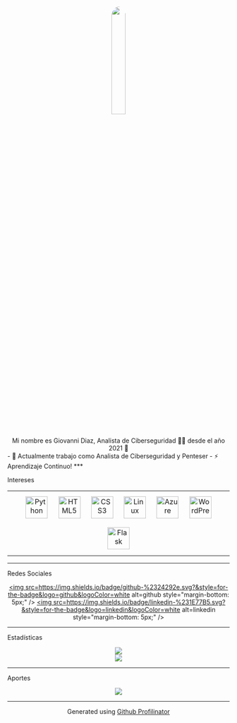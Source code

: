 <div align="center"> <img src="https://avatars.githubusercontent.com/u/92959964" align="center" style="width: 25%; border-radius: 100%" /> </div>  
<div align="center">Mi nombre es Giovanni Diaz, Analista de Ciberseguridad 👨‍💻 desde el año 2021 🚀</div> - 🔭 Actualmente trabajo como Analista de Ciberseguridad y Penteser - ⚡ Aprendizaje Continuo!
***

Intereses <table><tr><td valign="top" width="100%"> <div align="center"> <a href="https://www.python.org/" target="_blank"><img style="margin: 10px" src="https://profilinator.rishav.dev/skills-assets/python-original.svg" alt="Python" height="50" /></a> <a href="https://en.wikipedia.org/wiki/HTML5" target="_blank"><img style="margin: 10px" src="https://profilinator.rishav.dev/skills-assets/html5-original-wordmark.svg" alt="HTML5" height="50" /></a> <a href="https://www.w3schools.com/css/" target="_blank"><img style="margin: 10px" src="https://profilinator.rishav.dev/skills-assets/css3-original-wordmark.svg" alt="CSS3" height="50" /></a> <a href="https://www.linux.org/" target="_blank"><img style="margin: 10px" src="https://profilinator.rishav.dev/skills-assets/linux-original.svg" alt="Linux" height="50" /></a> <a href="https://azure.microsoft.com/en-in/" target="_blank"><img style="margin: 10px" src="https://profilinator.rishav.dev/skills-assets/microsoft_azure-icon.svg" alt="Azure" height="50" /></a> <a href="https://wordpress.com/" target="_blank"><img style="margin: 10px" src="https://profilinator.rishav.dev/skills-assets/wordpress.png" alt="WordPress" height="50" /></a> <a href="https://flask.palletsprojects.com/" target="_blank"><img style="margin: 10px" src="https://profilinator.rishav.dev/skills-assets/flask.png" alt="Flask" height="50" /></a> </div> </td></tr></table>
***
Redes Sociales<div align="center"> <a href="https://github.com/Pindinga1" target="_blank"> <img src=https://img.shields.io/badge/github-%2324292e.svg?&style=for-the-badge&logo=github&logoColor=white alt=github style="margin-bottom: 5px;" /> </a> <a href="https://linkedin.com/in/giovannidiaz" target="_blank"> <img src=https://img.shields.io/badge/linkedin-%231E77B5.svg?&style=for-the-badge&logo=linkedin&logoColor=white alt=linkedin style="margin-bottom: 5px;" /> </a></div>
*** 
Estadísticas<div align="center"><img src="https://github-readme-stats.vercel.app/api?username=Pindinga1&show_icons=true&count_private=true&hide_border=true" align="center" /></div><div align="center"> <img src="https://komarev.com/ghpvc/?username=Pindinga1&&style=flat-square" align="center" /> </div>
*** 
Aportes<div align="center"> <a href="https://paypal.me/hebbo1" target="_blank" style="display: inline-block;"> <img src="https://img.shields.io/badge/Donate-PayPal-blue.svg?style=flat-square&logo=paypal" align="center" /> </a></div>
*** 
<div align="center">Generated using <a href="https://profilinator.rishav.dev/" target="_blank">Github Profilinator</a></div>